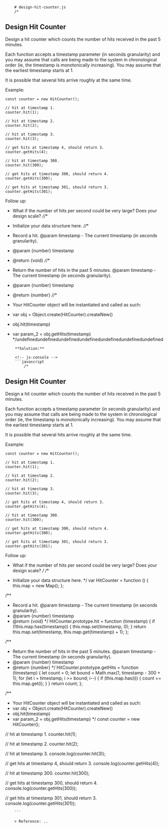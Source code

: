 
        # design-hit-counter.js
        /*
## Design Hit Counter

Design a hit counter which counts the number of hits received in the past 5 minutes.

Each function accepts a timestamp parameter (in seconds granularity) and you may assume that calls are being made to the system in chronological order (ie, the timestamp is monotonically increasing). You may assume that the earliest timestamp starts at 1.

It is possible that several hits arrive roughly at the same time.

Example:

```
const counter = new HitCounter();

// hit at timestamp 1.
counter.hit(1);

// hit at timestamp 2.
counter.hit(2);

// hit at timestamp 3.
counter.hit(3);

// get hits at timestamp 4, should return 3.
counter.getHits(4);

// hit at timestamp 300.
counter.hit(300);

// get hits at timestamp 300, should return 4.
counter.getHits(300);

// get hits at timestamp 301, should return 3.
counter.getHits(301); 
```

Follow up:
- What if the number of hits per second could be very large? Does your design scale?
*//**
 * Initialize your data structure here.
 *//**
 * Record a hit.
        @param timestamp - The current timestamp (in seconds granularity). 
 * @param {number} timestamp
 * @return {void}
 *//**
 * Return the number of hits in the past 5 minutes.
        @param timestamp - The current timestamp (in seconds granularity). 
 * @param {number} timestamp
 * @return {number}
 *//** 
 * Your HitCounter object will be instantiated and called as such:
 * var obj = Object.create(HitCounter).createNew()
 * obj.hit(timestamp)
 * var param_2 = obj.getHits(timestamp)
 */undefinedundefinedundefinedundefinedundefinedundefinedundefined
        
        **Solution:**
        
        <!-- js-console -->
        ```javascript
            /*
## Design Hit Counter

Design a hit counter which counts the number of hits received in the past 5 minutes.

Each function accepts a timestamp parameter (in seconds granularity) and you may assume that calls are being made to the system in chronological order (ie, the timestamp is monotonically increasing). You may assume that the earliest timestamp starts at 1.

It is possible that several hits arrive roughly at the same time.

Example:

```
const counter = new HitCounter();

// hit at timestamp 1.
counter.hit(1);

// hit at timestamp 2.
counter.hit(2);

// hit at timestamp 3.
counter.hit(3);

// get hits at timestamp 4, should return 3.
counter.getHits(4);

// hit at timestamp 300.
counter.hit(300);

// get hits at timestamp 300, should return 4.
counter.getHits(300);

// get hits at timestamp 301, should return 3.
counter.getHits(301); 
```

Follow up:
- What if the number of hits per second could be very large? Does your design scale?
*/
/**
 * Initialize your data structure here.
 */
var HitCounter = function () {
    this.map = new Map();
};

/**
 * Record a hit.
        @param timestamp - The current timestamp (in seconds granularity). 
 * @param {number} timestamp
 * @return {void}
 */
HitCounter.prototype.hit = function (timestamp) {
    if (!this.map.has(timestamp)) {
        this.map.set(timestamp, 0);
    }
    return this.map.set(timestamp, this.map.get(timestamp) + 1);
};

/**
 * Return the number of hits in the past 5 minutes.
        @param timestamp - The current timestamp (in seconds granularity). 
 * @param {number} timestamp
 * @return {number}
 */
HitCounter.prototype.getHits = function (timestamp) {
    let count = 0;
    let bound = Math.max(1, timestamp - 300 + 1);
    for (let i = timestamp; i >= bound; i--) {
        if (this.map.has(i)) {
            count += this.map.get(i);
        }
    }
    return count;
};

/** 
 * Your HitCounter object will be instantiated and called as such:
 * var obj = Object.create(HitCounter).createNew()
 * obj.hit(timestamp)
 * var param_2 = obj.getHits(timestamp)
 */
const counter = new HitCounter();

// hit at timestamp 1.
counter.hit(1);

// hit at timestamp 2.
counter.hit(2);

// hit at timestamp 3.
console.log(counter.hit(3));

// get hits at timestamp 4, should return 3.
console.log(counter.getHits(4));

// hit at timestamp 300.
counter.hit(300);

// get hits at timestamp 300, should return 4.
console.log(counter.getHits(300));

// get hits at timestamp 301, should return 3.
console.log(counter.getHits(301));

        ```
        
        > Reference: ..
        
        